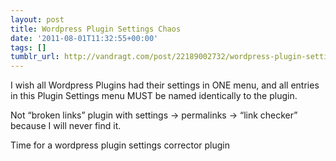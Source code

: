 ```yaml
---
layout: post
title: Wordpress Plugin Settings Chaos
date: '2011-08-01T11:32:55+00:00'
tags: []
tumblr_url: http://vandragt.com/post/22189002732/wordpress-plugin-settings-chaos
---
```

I wish all Wordpress Plugins had their settings in ONE menu, and all entries in this Plugin Settings menu MUST be named identically to the plugin.

Not “broken links” plugin with settings -> permalinks -> “link checker” because I will never find it.

Time for a wordpress plugin settings corrector plugin
